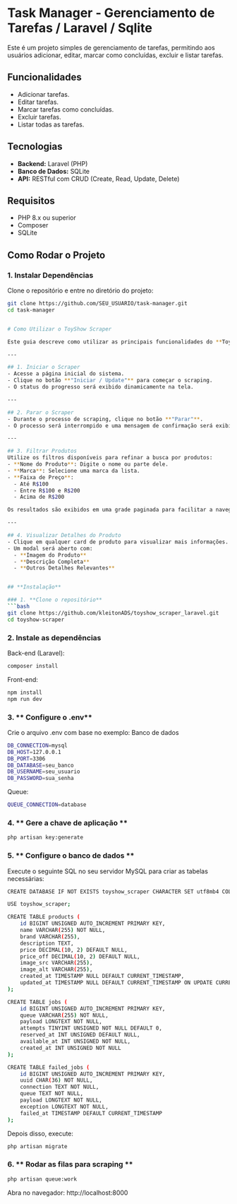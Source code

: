 # Task Manager - Gerenciamento de Tarefas / Laravel / Sqlite

Este é um projeto simples de gerenciamento de tarefas, permitindo aos usuários adicionar, editar, marcar como concluídas, excluir e listar tarefas.

## Funcionalidades

- Adicionar tarefas.
- Editar tarefas.
- Marcar tarefas como concluídas.
- Excluir tarefas.
- Listar todas as tarefas.

## Tecnologias

- **Backend:** Laravel (PHP)
- **Banco de Dados:** SQLite
- **API:** RESTful com CRUD (Create, Read, Update, Delete)

## Requisitos

- PHP 8.x ou superior
- Composer
- SQLite

## Como Rodar o Projeto

### 1. Instalar Dependências

Clone o repositório e entre no diretório do projeto:

```bash
git clone https://github.com/SEU_USUARIO/task-manager.git
cd task-manager


# Como Utilizar o ToyShow Scraper

Este guia descreve como utilizar as principais funcionalidades do **ToyShow Scraper**.

---

## 1. Iniciar o Scraper
- Acesse a página inicial do sistema.
- Clique no botão **"Iniciar / Update"** para começar o scraping.
- O status do progresso será exibido dinamicamente na tela.

---

## 2. Parar o Scraper
- Durante o processo de scraping, clique no botão **"Parar"**.
- O processo será interrompido e uma mensagem de confirmação será exibida.

---

## 3. Filtrar Produtos
Utilize os filtros disponíveis para refinar a busca por produtos:
- **Nome do Produto**: Digite o nome ou parte dele.
- **Marca**: Selecione uma marca da lista.
- **Faixa de Preço**:
  - Até R$100
  - Entre R$100 e R$200
  - Acima de R$200

Os resultados são exibidos em uma grade paginada para facilitar a navegação.

---

## 4. Visualizar Detalhes do Produto
- Clique em qualquer card de produto para visualizar mais informações.
- Um modal será aberto com:
  - **Imagem do Produto**
  - **Descrição Completa**
  - **Outros Detalhes Relevantes**


## **Instalação**

### 1. **Clone o repositório**
```bash
git clone https://github.com/kleitonADS/toyshow_scraper_laravel.git
cd toyshow-scraper
```
### 2. **Instale as dependências**
Back-end (Laravel):
```bash
composer install
```
Front-end:
```bash
npm install
npm run dev
```

### 3. ** Configure o .env**
Crie o arquivo .env com base no exemplo: Banco de dados
```bash
DB_CONNECTION=mysql
DB_HOST=127.0.0.1
DB_PORT=3306
DB_DATABASE=seu_banco
DB_USERNAME=seu_usuario
DB_PASSWORD=sua_senha
```
Queue:
```bash
QUEUE_CONNECTION=database
```

### 4. ** Gere a chave de aplicação **
```bash
php artisan key:generate
```
### 5. ** Configure o banco de dados **
Execute o seguinte SQL no seu servidor MySQL para criar as tabelas necessárias:

```bash
CREATE DATABASE IF NOT EXISTS toyshow_scraper CHARACTER SET utf8mb4 COLLATE utf8mb4_unicode_ci;

USE toyshow_scraper;

CREATE TABLE products (
    id BIGINT UNSIGNED AUTO_INCREMENT PRIMARY KEY,
    name VARCHAR(255) NOT NULL,
    brand VARCHAR(255),
    description TEXT,
    price DECIMAL(10, 2) DEFAULT NULL,
    price_off DECIMAL(10, 2) DEFAULT NULL,
    image_src VARCHAR(255),
    image_alt VARCHAR(255),
    created_at TIMESTAMP NULL DEFAULT CURRENT_TIMESTAMP,
    updated_at TIMESTAMP NULL DEFAULT CURRENT_TIMESTAMP ON UPDATE CURRENT_TIMESTAMP
);

CREATE TABLE jobs (
    id BIGINT UNSIGNED AUTO_INCREMENT PRIMARY KEY,
    queue VARCHAR(255) NOT NULL,
    payload LONGTEXT NOT NULL,
    attempts TINYINT UNSIGNED NOT NULL DEFAULT 0,
    reserved_at INT UNSIGNED DEFAULT NULL,
    available_at INT UNSIGNED NOT NULL,
    created_at INT UNSIGNED NOT NULL
);

CREATE TABLE failed_jobs (
    id BIGINT UNSIGNED AUTO_INCREMENT PRIMARY KEY,
    uuid CHAR(36) NOT NULL,
    connection TEXT NOT NULL,
    queue TEXT NOT NULL,
    payload LONGTEXT NOT NULL,
    exception LONGTEXT NOT NULL,
    failed_at TIMESTAMP DEFAULT CURRENT_TIMESTAMP
);
```
Depois disso, execute:
```bash
php artisan migrate
```
### 6. ** Rodar as filas para scraping **
```bash
php artisan queue:work
```
Abra no navegador: http://localhost:8000
